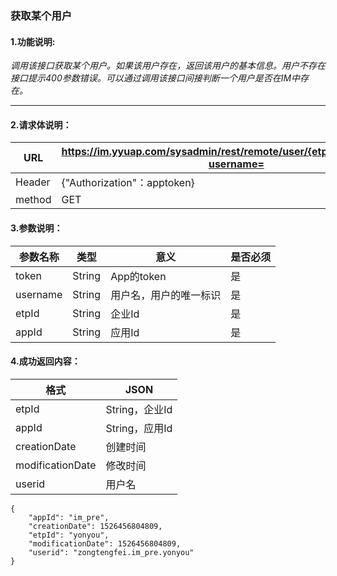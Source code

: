 ### 获取某个用户

#### 1.功能说明:
*调用该接口获取某个用户。如果该用户存在，返回该用户的基本信息。用户不存在接口提示400参数错误。可以通过调用该接口间接判断一个用户是否在IM中存在。*
***

#### 2.请求体说明：


|URL|https://im.yyuap.com/sysadmin/rest/remote/user/{etpId}/{appId}/user?username=|
|----|----|
|Header|{"Authorization"：apptoken}|
|method|GET|

#### 3.参数说明：

|参数名称|类型|意义|是否必须|
|----|----|----|----|
|token|String|App的token|是|
|username|String|用户名，用户的唯一标识|是|
|etpId|String|企业Id|是|
|appId|String|应用Id|是|


#### 4.成功返回内容：


|格式|JSON|
|----|----|
|etpId|String，企业Id|
|appId|String，应用Id|
|creationDate|创建时间|
|modificationDate|修改时间|
|userid|用户名|

	{
    	"appId": "im_pre",
    	"creationDate": 1526456804809,
    	"etpId": "yonyou",
    	"modificationDate": 1526456804809,
    	"userid": "zongtengfei.im_pre.yonyou"
	}
